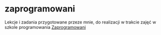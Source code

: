 # zaprogramowani
Lekcje i zadania przygotowane przeze mnie, do realizacji w trakcie zajęć w szkole programowania [Zaprogramowani](https://www.zaprogramowani.com/)
